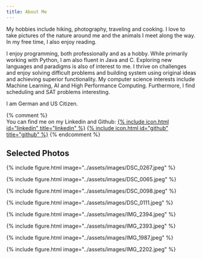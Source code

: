 ```yaml
---
title: About Me
---
```

My hobbies include hiking, photography, traveling and cooking.
I love to take pictures of the nature around me and the animals I meet along the way.
In my free time, I also enjoy reading.

I enjoy programming, both professionally and as a hobby.
While primarily working with Python, I am also fluent in Java and C.
Exploring new languages and paradigms is also of interest to me.
I thrive on challenges and enjoy solving difficult problems and building system using original ideas and achieving superior functionality.
My computer science interests include Machine Learning, AI and High Performance Computing.
Furthermore, I find scheduling and SAT problems interesting.

I am German and US Citizen.

{% comment %}
<br>You can find me on my Linkedin and Github: [{% include icon.html id="linkedin" title="linkedin" %}](https://www.linkedin.com/in/martinlschumann/) [{% include icon.html id="github" title="github" %}](https://github.com/martinlschumann/)
{% endcomment %}

## Selected Photos

<div class="image-container">

{% include figure.html image="../assets/images/DSC_0267.jpeg" %}

{% include figure.html image="../assets/images/DSC_0065.jpeg" %}

{% include figure.html image="../assets/images/DSC_0098.jpeg" %}

{% include figure.html image="../assets/images/DSC_0111.jpeg" %}

{% include figure.html image="../assets/images/IMG_2394.jpeg" %}

{% include figure.html image="../assets/images/IMG_2393.jpeg" %}

{% include figure.html image="../assets/images/IMG_1987.jpeg" %}

{% include figure.html image="../assets/images/IMG_2202.jpeg" %}


</div>